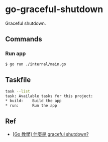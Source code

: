 # go-graceful-shutdown

Graceful shutdown.

## Commands

### Run app

```bash
$ go run ./internal/main.go
```

## Taskfile

```bash
task --list
task: Available tasks for this project:
* build: 	Build the app
* run: 		Run the app
```

## Ref

- [[Go 教學] 什麼是 graceful shutdown?](https://blog.wu-boy.com/2020/02/what-is-graceful-shutdown-in-golang/)
